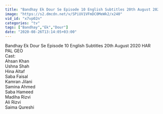 ```yaml
---
title: "Bandhay Ek Dour Se Episode 10 English Subtitles 20th August 2020 HAR PAL GEO"
image: "https://s2.dmcdn.net/v/SPiUV1VFmDC0MeWk2/x240"
vid_id: "x7vp02n"
categories: "tv"
tags: ["Bandhay","Ek","Dour"]
date: "2020-08-26T13:14:05+03:00"
---
```

Bandhay Ek Dour Se Episode 10 English Subtitles 20th August 2020 HAR PAL GEO  <br>Cast:  <br>Ahsan Khan  <br>Ushna Shah  <br>Hina Altaf  <br>Saba Faisal  <br>Kamran Jilani  <br>Samina Ahmed  <br>Saba Hameed  <br>Madiha Rizvi  <br>Ali Rizvi  <br>Saima Qureshi
